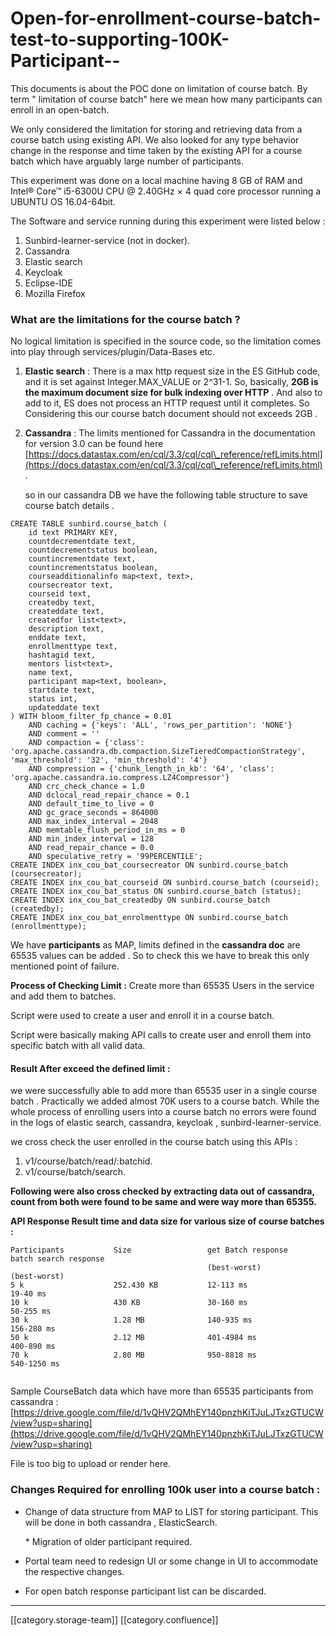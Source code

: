 # Open-for-enrollment-course-batch-test-to-supporting-100K-Participant--

This documents is about the POC done on limitation of course batch. By term " limitation of course batch" here we  mean how many participants can enroll in an open-batch.

We only considered the limitation for storing and retrieving data from a course batch using existing API. We also looked for any type behavior change in the response and time taken by the existing API for a course batch which have arguably large number of participants.

This experiment was done on a local machine having 8 GB of RAM and Intel® Core™ i5-6300U CPU @ 2.40GHz × 4  quad core processor running a UBUNTU OS 16.04-64bit.

The Software and service running during this experiment were listed below :

1. Sunbird-learner-service (not in docker).
2. Cassandra
3. Elastic search
4. Keycloak
5. Eclipse-IDE
6. Mozilla Firefox

### What are the limitations for the course batch ?

No logical limitation is specified in the source code, so the limitation comes into play through services/plugin/Data-Bases etc.

1. **Elastic search** : There is a max http request size in the ES GitHub code, and it is set against Integer.MAX\_VALUE or 2^31-1. So, basically, **2GB is the maximum document size for bulk indexing over HTTP** . And also to add to it, ES does not process an HTTP request until it completes. So Considering this our course batch document should not exceeds 2GB .
2.  **Cassandra** :  The limits mentioned for Cassandra in the documentation for version 3.0 can be found here [https://docs.datastax.com/en/cql/3.3/cql/cql\_reference/refLimits.html](https://docs.datastax.com/en/cql/3.3/cql/cql\_reference/refLimits.html) .

    so in our cassandra DB  we have the following table structure to save course batch details .

```
CREATE TABLE sunbird.course_batch (
    id text PRIMARY KEY,
    countdecrementdate text,
    countdecrementstatus boolean,
    countincrementdate text,
    countincrementstatus boolean,
    courseadditionalinfo map<text, text>,
    coursecreator text,
    courseid text,
    createdby text,
    createddate text,
    createdfor list<text>,
    description text,
    enddate text,
    enrollmenttype text,
    hashtagid text,
    mentors list<text>,
    name text,
    participant map<text, boolean>,
    startdate text,
    status int,
    updateddate text
) WITH bloom_filter_fp_chance = 0.01
    AND caching = {'keys': 'ALL', 'rows_per_partition': 'NONE'}
    AND comment = ''
    AND compaction = {'class': 'org.apache.cassandra.db.compaction.SizeTieredCompactionStrategy', 'max_threshold': '32', 'min_threshold': '4'}
    AND compression = {'chunk_length_in_kb': '64', 'class': 'org.apache.cassandra.io.compress.LZ4Compressor'}
    AND crc_check_chance = 1.0
    AND dclocal_read_repair_chance = 0.1
    AND default_time_to_live = 0
    AND gc_grace_seconds = 864000
    AND max_index_interval = 2048
    AND memtable_flush_period_in_ms = 0
    AND min_index_interval = 128
    AND read_repair_chance = 0.0
    AND speculative_retry = '99PERCENTILE';
CREATE INDEX inx_cou_bat_coursecreator ON sunbird.course_batch (coursecreator);
CREATE INDEX inx_cou_bat_courseid ON sunbird.course_batch (courseid);
CREATE INDEX inx_cou_bat_status ON sunbird.course_batch (status);
CREATE INDEX inx_cou_bat_createdby ON sunbird.course_batch (createdby);
CREATE INDEX inx_cou_bat_enrolmenttype ON sunbird.course_batch (enrollmenttype);
```

We have **participants** as MAP, limits defined in the **cassandra doc** are 65535 values can be added . So to check this we have to break this only mentioned point of failure.

**Process of Checking Limit :**  Create more than 65535 Users in the service and add them to batches.

Script were used to create a user and enroll it in a course batch.

Script were basically making API calls to create user and enroll them into specific batch with all valid data.

#### **Result After exceed the defined limit** :&#x20;

we were successfully able to add more than 65535 user in a single course batch . Practically we added almost 70K users to a course batch. While the whole process of enrolling users into a course batch no errors were found in the logs of elastic search, cassandra, keycloak , sunbird-learner-service.

we cross check the user enrolled in the course batch using this APIs :

1. v1/course/batch/read/:batchid.
2. v1/course/batch/search.

**Following were also cross checked by extracting data out of cassandra, count from both were found to be same and were way more than 65355.**

**API Response  Result time and data size for various size of course batches :**

```
Participants		   Size				    get Batch response 				batch search response			
										    (best-worst)			        (best-worst)
5 k                    252.430 KB	 		12-113 ms          		        19-40 ms                      
10 k                   430 KB 				30-160 ms 				        50-255 ms                     
30 k                   1.28 MB 	            140-935 ms		 		        156-280 ms                    
50 k                   2.12 MB		        401-4984 ms			            400-890 ms
70 k 				   2.80 MB 			    950-8818 ms           	        540-1250 ms
                    
```

Sample CourseBatch data which have more than 65535 participants from cassandra : [https://drive.google.com/file/d/1vQHV2QMhEY140pnzhKiTJuLJTxzGTUCW/view?usp=sharing](https://drive.google.com/file/d/1vQHV2QMhEY140pnzhKiTJuLJTxzGTUCW/view?usp=sharing)

File is too big to upload or render here.

### Changes Required for enrolling 100k user into a course batch :

*   Change of data structure from MAP to LIST for storing participant. This will be done in both cassandra , ElasticSearch.

    \*  Migration of older participant required.
* Portal team need to redesign UI or some change in UI to accommodate the respective changes.
* &#x20;For open batch response participant list can be discarded.

***

\[\[category.storage-team]] \[\[category.confluence]]
